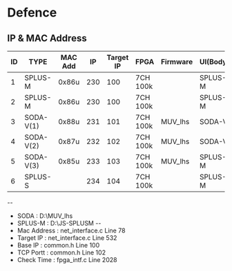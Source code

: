 # Defence

IP & MAC Address
--
|ID|TYPE| MAC Add | IP | Target IP | FPGA | Firmware | UI(Body) |  ETC |
|---|---|---|---|---|---|---|---|---|
|1|SPLUS-M| 0x86u | 230 | 100 |7CH 100k||SPLUS-M|Portable|
|2|SPLUS-M| 0x86u | 230 | 100 |7CH 100k||SPLUS-M|ENV Test|
|3|SODA-V(1)| 0x88u | 231 | 101 |7CH 100k |MUV_lhs|SODA-V||
|4|SODA-V(2)| 0x87u| 232 | 102 |7CH 100k |MUV_lhs|SODA-V||
|5|SODA-V(3)| 0x85u | 233 | 103 |7CH 100k |MUV_lhs|SPLUS-M| SW Only |
|6|SPLUS-S| | 234 | 104 |7CH 100k  || SPLUS-M | 6CH |

--
* SODA    : D:\MUV_lhs
* SPLUS-M : D:\JS-SPLUSM
--
* Mac Address : net_interface.c   Line 78
* Target IP   : net_interface.c   Line 532
* Base IP     : common.h          Line 100
* TCP Portt    : common.h          Line 102
* Check Time  : fpga_intf.c       Line 2028
